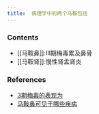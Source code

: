 ```yaml
---
title:  病理学中的两个马鞍包括
--- 
```


### Contents
- [[马鞍鼻]]:Ⅲ期梅毒累及鼻骨
- [[马鞍肾]]:慢性肾盂肾炎

### References
- [3期梅毒的表现为](/3期梅毒的表现为)
- [马鞍鼻可见于哪些疾病](/马鞍鼻可见于哪些疾病)
